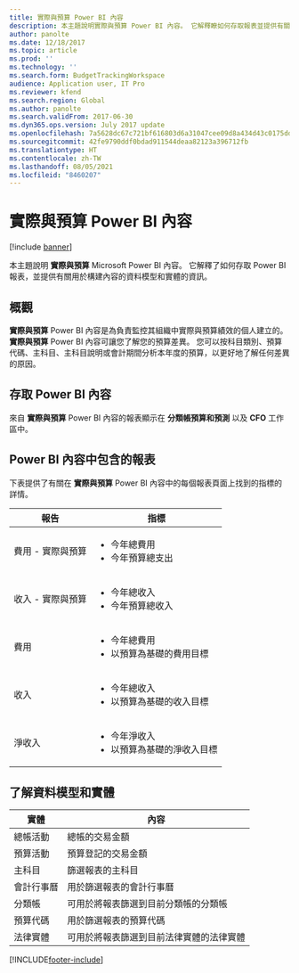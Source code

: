 ```yaml
---
title: 實際與預算 Power BI 內容
description: 本主題說明實際與預算 Power BI 內容。 它解釋瞭如何存取報表並提供有關資料模型的資訊。
author: panolte
ms.date: 12/18/2017
ms.topic: article
ms.prod: ''
ms.technology: ''
ms.search.form: BudgetTrackingWorkspace
audience: Application user, IT Pro
ms.reviewer: kfend
ms.search.region: Global
ms.author: panolte
ms.search.validFrom: 2017-06-30
ms.dyn365.ops.version: July 2017 update
ms.openlocfilehash: 7a5628dc67c721bf616803d6a31047cee09d8a434d43c0175dd8639815b7c9a6
ms.sourcegitcommit: 42fe9790ddf0bdad911544deaa82123a396712fb
ms.translationtype: HT
ms.contentlocale: zh-TW
ms.lasthandoff: 08/05/2021
ms.locfileid: "8460207"
---
```

# <a name="actual-vs-budget-power-bi-content"></a>實際與預算 Power BI 內容

[!include [banner](../includes/banner.md)]

本主題說明 **實際與預算** Microsoft Power BI 內容。 它解釋了如何存取 Power BI 報表，並提供有關用於構建內容的資料模型和實體的資訊。

## <a name="overview"></a>概觀

**實際與預算** Power BI 內容是為負責監控其組織中實際與預算績效的個人建立的。 **實際與預算** Power BI 內容可讓您了解您的預算差異。 您可以按科目類別、預算代碼、主科目、主科目說明或會計期間分析本年度的預算，以更好地了解任何差異的原因。

## <a name="accessing-the-power-bi-content"></a>存取 Power BI 內容
來自 **實際與預算** Power BI 內容的報表顯示在 **分類帳預算和預測** 以及 **CFO** 工作區中。

## <a name="reports-that-are-included-in-the-power-bi-content"></a>Power BI 內容中包含的報表
下表提供了有關在 **實際與預算** Power BI 內容中的每個報表頁面上找到的指標的詳情。

| 報告                      | 指標                                                                             |
|-----------------------------|-------------------------------------------------------------------------------------|
| 費用 - 實際與預算 | <ul><li>今年總費用</li><li>今年預算總支出</li></ul>  |
| 收入 - 實際與預算  | <ul><li>今年總收入</li><li>今年預算總收入</li><ul>     |
| 費用                     | <ul><li>今年總費用</li><li>以預算為基礎的費用目標</li><ul> |
| 收入                     | <ul><li>今年總收入</li><li>以預算為基礎的收入目標</li><ul>   |
| 淨收入                  | <ul><li>今年淨收入</li><li>以預算為基礎的淨收入目標</li><ul>   |

## <a name="understanding-the-data-model-and-entities"></a>了解資料模型和實體

| 實體                    | 內容                                                                         |
|---------------------------|----------------------------------------------------------------------------------|
| 總帳活動 | 總帳的交易金額                                       |
| 預算活動         | 預算登記的交易金額                                      |
| 主科目             | 篩選報表的主科目                                               |
| 會計行事曆          | 用於篩選報表的會計行事曆                                            |
| 分類帳                   | 可用於將報表篩選到目前分類帳的分類帳              |
| 預算代碼              | 用於篩選報表的預算代碼                                                |
| 法律實體            | 可用於將報表篩選到目前法律實體的法律實體 |


[!INCLUDE[footer-include](../../../includes/footer-banner.md)]